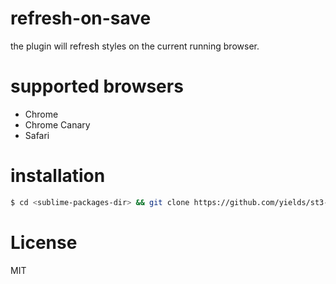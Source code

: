 
# refresh-on-save

the plugin will refresh styles on the current running browser.

# supported browsers

  - Chrome
  - Chrome Canary
  - Safari

# installation

```bash
$ cd <sublime-packages-dir> && git clone https://github.com/yields/st3-refresh-on-save
```

# License

MIT
